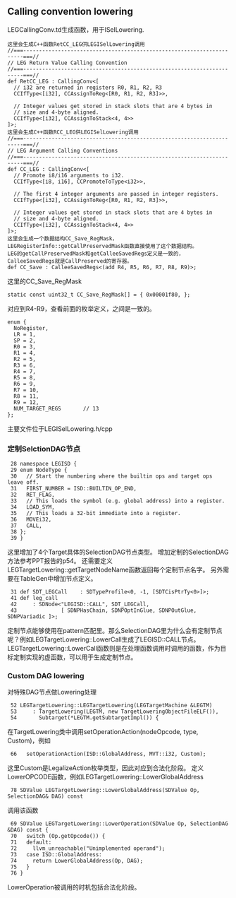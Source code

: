 ## Calling convention lowering
LEGCallingConv.td生成函数，用于ISelLowering.
```
这里会生成C++函数RetCC_LEG供LEGISelLowering调用
//===----------------------------------------------------------------------===//
// LEG Return Value Calling Convention
//===----------------------------------------------------------------------===//
def RetCC_LEG : CallingConv<[
  // i32 are returned in registers R0, R1, R2, R3
  CCIfType<[i32], CCAssignToReg<[R0, R1, R2, R3]>>,

  // Integer values get stored in stack slots that are 4 bytes in
  // size and 4-byte aligned.
  CCIfType<[i32], CCAssignToStack<4, 4>>
]>;
这里会生成C++函数RCC_LEG供LEGISelLowering调用
//===----------------------------------------------------------------------===//
// LEG Argument Calling Conventions
//===----------------------------------------------------------------------===//
def CC_LEG : CallingConv<[
  // Promote i8/i16 arguments to i32.
  CCIfType<[i8, i16], CCPromoteToType<i32>>,

  // The first 4 integer arguments are passed in integer registers.
  CCIfType<[i32], CCAssignToReg<[R0, R1, R2, R3]>>,

  // Integer values get stored in stack slots that are 4 bytes in
  // size and 4-byte aligned.
  CCIfType<[i32], CCAssignToStack<4, 4>>
]>;
这里会生成一个数据结构CC_Save_RegMask，LEGRegisterInfo::getCallPreservedMask函数直接使用了这个数据结构。
LEG的getCallPreservedMask和getCalleeSavedRegs定义是一致的，CalleeSavedRegs就是CallPreserved的寄存器。
def CC_Save : CalleeSavedRegs<(add R4, R5, R6, R7, R8, R9)>;
```
这里的CC_Save_RegMask
```
static const uint32_t CC_Save_RegMask[] = { 0x00001f80, };
```
对应到R4-R9，查看前面的枚举定义，之间是一致的。
```
enum {
  NoRegister,
  LR = 1,
  SP = 2,
  R0 = 3,
  R1 = 4,
  R2 = 5,
  R3 = 6,
  R4 = 7,
  R5 = 8,
  R6 = 9,
  R7 = 10,
  R8 = 11,
  R9 = 12,
  NUM_TARGET_REGS       // 13
};
```
主要文件位于LEGISelLowering.h/cpp
### 定制SelctionDAG节点
```
 28 namespace LEGISD {
 29 enum NodeType {
 30   // Start the numbering where the builtin ops and target ops leave off.
 31   FIRST_NUMBER = ISD::BUILTIN_OP_END,
 32   RET_FLAG,
 33   // This loads the symbol (e.g. global address) into a register.
 34   LOAD_SYM,
 35   // This loads a 32-bit immediate into a register.
 36   MOVEi32,
 37   CALL,
 38 };
 39 }
```
这里增加了4个Target具体的SelectionDAG节点类型。
增加定制的SelectionDAG方法参考PPT报告的p54。
还需要定义LEGTargetLowering::getTargetNodeName函数返回每个定制节点名字。
另外需要在TableGen中增加节点定义。
```
 31 def SDT_LEGCall    : SDTypeProfile<0, -1, [SDTCisPtrTy<0>]>;
 41 def leg_call
 42     : SDNode<"LEGISD::CALL", SDT_LEGCall,
 43              [ SDNPHasChain, SDNPOptInGlue, SDNPOutGlue, SDNPVariadic ]>;

```
定制节点能够使用在pattern匹配里。那么SelectionDAG里为什么会有定制节点呢？例如LEGTargetLowering::LowerCall生成了LEGISD::CALL节点。
LEGTargetLowering::LowerCall函数则是在处理函数调用时调用的函数，作为目标定制实现的虚函数，可以用于生成定制节点。
### Custom DAG lowering
对特殊DAG节点做Lowering处理
```
 52 LEGTargetLowering::LEGTargetLowering(LEGTargetMachine &LEGTM)
 53     : TargetLowering(LEGTM, new TargetLoweringObjectFileELF()),
 54       Subtarget(*LEGTM.getSubtargetImpl()) {
```
在TargetLowering类中调用setOperationAction(nodeOpcode, type, Custom)，例如
```
 66   setOperationAction(ISD::GlobalAddress, MVT::i32, Custom);
```
这里Custom是LegalizeAction枚举类型，因此对应到合法化阶段。
定义LowerOPCODE函数，例如LEGTargetLowering::LowerGlobalAddress
```
 78 SDValue LEGTargetLowering::LowerGlobalAddress(SDValue Op, SelectionDAG& DAG) const
```
调用该函数
```
 69 SDValue LEGTargetLowering::LowerOperation(SDValue Op, SelectionDAG &DAG) const {
 70   switch (Op.getOpcode()) {
 71   default:
 72     llvm_unreachable("Unimplemented operand");
 73   case ISD::GlobalAddress:
 74     return LowerGlobalAddress(Op, DAG);
 75   }
 76 }
```
LowerOperation被调用的时机包括合法化阶段。

